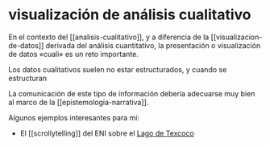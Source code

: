 # visualización de análisis cualitativo
En el contexto del [[analisis-cualitativo]], y a diferencia de la [[visualizacion-de-datos]] derivada del análisis cuantitativo, la presentación o visualización de datos «cuali» es un reto importante.

Los datos cualitativos suelen no estar estructurados, y cuando se estructuran

La comunicación de este tipo de información debería adecuarse muy bien al marco de la [[epistemologia-narrativa]].

Algunos ejemplos interesantes para mí:

- El [[scrollytelling]] del ENI sobre el [Lago de Texcoco](https://socioecologia.conahcyt.mx/texcoco/)
